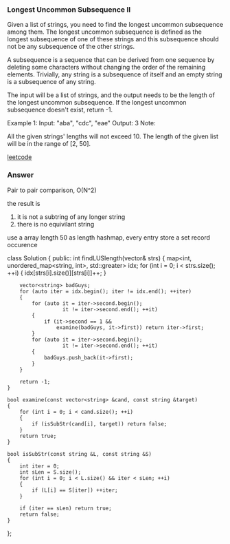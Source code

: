 ### Longest Uncommon Subsequence II
Given a list of strings, you need to find the longest uncommon subsequence among them. The longest uncommon subsequence is defined as the longest subsequence of one of these strings and this subsequence should not be any subsequence of the other strings.

A subsequence is a sequence that can be derived from one sequence by deleting some characters without changing the order of the remaining elements. Trivially, any string is a subsequence of itself and an empty string is a subsequence of any string.

The input will be a list of strings, and the output needs to be the length of the longest uncommon subsequence. If the longest uncommon subsequence doesn't exist, return -1.

Example 1:
Input: "aba", "cdc", "eae"
Output: 3
Note:

All the given strings' lengths will not exceed 10.
The length of the given list will be in the range of [2, 50].

[leetcode](https://leetcode.com/problems/longest-uncommon-subsequence-ii/description/)

### Answer
Pair to pair comparison, O(N^2)

the result is 
1) it is not a subtring of any longer string
2) there is no equivilant string

use a array length 50 as length hashmap, every entry store a set record occurence


class Solution {
public:
    int findLUSlength(vector<string>& strs) {
        map<int, unordered_map<string, int>, std::greater<int>> idx;
        for (int i = 0; i < strs.size(); ++i)
        {
            idx[strs[i].size()][strs[i]]++;
        }
        
        vector<string> badGuys;
        for (auto iter = idx.begin(); iter != idx.end(); ++iter)
        {
            for (auto it = iter->second.begin(); 
                      it != iter->second.end(); ++it)
            {
                if (it->second == 1 && 
                    examine(badGuys, it->first)) return iter->first;
            }
            for (auto it = iter->second.begin(); 
                      it != iter->second.end(); ++it)
            {
                badGuys.push_back(it->first);
            }
        }
        
        return -1;
    }
    
    bool examine(const vector<string> &cand, const string &target)
    {
        for (int i = 0; i < cand.size(); ++i)
        {
            if (isSubStr(cand[i], target)) return false;
        }
        return true;
    }
    
    bool isSubStr(const string &L, const string &S)
    {
        int iter = 0;
        int sLen = S.size();
        for (int i = 0; i < L.size() && iter < sLen; ++i)
        {
            if (L[i] == S[iter]) ++iter;
        }
        
        if (iter == sLen) return true;
        return false;
    }
};